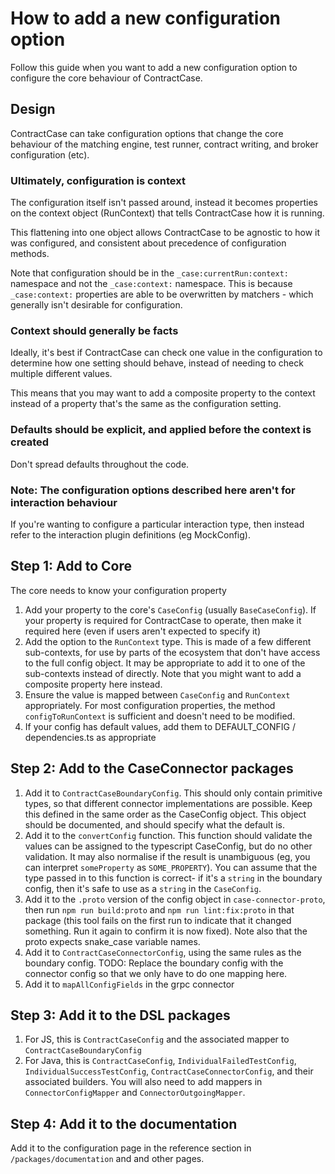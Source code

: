 # How to add a new configuration option

Follow this guide when you want to add a new configuration option to configure the core behaviour of ContractCase.

## Design

ContractCase can take configuration options that change the core behaviour of the matching engine, test runner, contract writing, and broker configuration (etc).

### Ultimately, configuration is context

The configuration itself isn't passed around, instead it becomes properties on
the context object (RunContext) that tells ContractCase how it is running.

This flattening into one object allows ContractCase to be agnostic to how it was
configured, and consistent about precedence of configuration methods.

Note that configuration should be in the `_case:currentRun:context:` namespace and not the `_case:context:` namespace. This is because `_case:context:` properties are able to be overwritten by matchers - which generally isn't desirable for configuration.

### Context should generally be facts

Ideally, it's best if ContractCase can check one value in the configuration to determine how one setting should behave, instead of needing to check multiple different values.

This means that you may want to add a composite property to the context instead of a property that's the same as the configuration setting.

### Defaults should be explicit, and applied before the context is created

Don't spread defaults throughout the code.

### Note: The configuration options described here aren't for interaction behaviour

If you're wanting to configure a particular interaction type, then instead refer
to the interaction plugin definitions (eg MockConfig).

## Step 1: Add to Core

The core needs to know your configuration property

1. Add your property to the core's `CaseConfig` (usually `BaseCaseConfig`).
   If your property is required for ContractCase to operate, then make it required here (even if users aren't expected to specify it)
2. Add the option to the `RunContext` type. This is made of a few different sub-contexts, for use by parts of the ecosystem that don't have access to the full config object. It may be appropriate to add it to one of the sub-contexts instead of directly. Note that you might want to add a composite property here instead.
3. Ensure the value is mapped between `CaseConfig` and `RunContext` appropriately. For most configuration properties, the method `configToRunContext` is sufficient and doesn't need to be modified.
4. If your config has default values, add them to DEFAULT_CONFIG / dependencies.ts as appropriate

## Step 2: Add to the CaseConnector packages

1. Add it to `ContractCaseBoundaryConfig`. This should only contain primitive types, so that different connector implementations are possible. Keep this defined in the same order as the CaseConfig object. This object should be documented, and should specify what the default is.
2. Add it to the `convertConfig` function. This function should validate the values can be assigned to the typescript CaseConfig, but do no other validation. It may also normalise if the result is unambiguous (eg, you can interpret `someProperty` as `SOME_PROPERTY`). You can assume that the type passed in to this function is correct- if it's a `string` in the boundary config, then it's safe to use as a `string` in the `CaseConfig`.
3. Add it to the `.proto` version of the config object in `case-connector-proto`, then run `npm run build:proto` and `npm run lint:fix:proto` in that package (this tool fails on the first run to indicate that it changed something. Run it again to confirm it is now fixed). Note also that the proto expects snake_case variable names.
4. Add it to `ContractCaseConnectorConfig`, using the same rules as the boundary config. TODO: Replace the boundary config with the connector config so that we only have to do one mapping here.
5. Add it to `mapAllConfigFields` in the grpc connector

## Step 3: Add it to the DSL packages

1. For JS, this is `ContractCaseConfig` and the associated mapper to `ContractCaseBoundaryConfig`
2. For Java, this is `ContractCaseConfig`, `IndividualFailedTestConfig`, `IndividualSuccessTestConfig`, `ContractCaseConnectorConfig`, and their associated builders. You will also need to add mappers in `ConnectorConfigMapper` and `ConnectorOutgoingMapper`.

## Step 4: Add it to the documentation

Add it to the configuration page in the reference section in `/packages/documentation` and and other pages.
